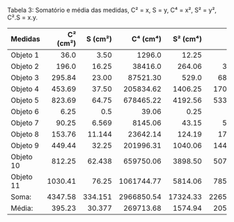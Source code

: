 Tabela 3: Somatório e média das medidas, C² = x, S = y, C⁴ = x², S² = y², C².S = x.y.  

|  Medidas  | C² (cm²) | S (cm²)     | C⁴ (cm⁴)     | S² (cm⁴)    | C² . S (cm⁴)|
|:----------|---------:|------------:|-------------:|------------:|------------:|
| Objeto 1  | 36.0     | 3.50        | 1296.0       | 12.25       |  126.0      |
| Objeto 2  | 196.0    | 16.25       | 38416.0      | 264.06      |  3185.0     |
| Objeto 3  | 295.84   | 23.00       | 87521.30     | 529.0       |  6804.32    |
| Objeto 4  | 453.69   | 37.50       | 205834.62    | 1406.25     |  17013.38   |
| Objeto 5  | 823.69   | 64.75       | 678465.22    | 4192.56     |  53333.93   |
| Objeto 6  | 6.25     | 0.5         | 39.06        | 0.25        |  3.125      |
| Objeto 7  | 90.25    | 6.569       | 8145.06      | 43.15       |  592.85     |
| Objeto 8  | 153.76   | 11.144      | 23642.14     | 124.19      |  1713.50    |
| Objeto 9  | 449.44   | 32.25       | 201996.31    | 1040.06     |  14494.44   |
| Objeto 10 | 812.25   | 62.438      | 659750.06    | 3898.50     |  50715.26   |
| Objeto 11 | 1030.41  | 76.25       | 1061744.77   | 5814.06     |  78568.76   |
| Soma:     | 4347.58  | 334.151     | 2966850.54   | 17324.33    |  226550.56  |
| Média:    | 395.23   | 30.377      | 269713.68    | 1574.94     |  20595.50   |
